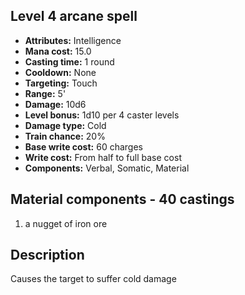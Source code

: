 ## Level 4 arcane spell
- **Attributes:** Intelligence
- **Mana cost:** 15.0
- **Casting time:** 1 round
- **Cooldown:** None
- **Targeting:** Touch
- **Range:** 5'
- **Damage:** 10d6
- **Level bonus:** 1d10 per 4 caster levels
- **Damage type:** Cold
- **Train chance:** 20%
- **Base write cost:** 60 charges
- **Write cost:** From half to full base cost
- **Components:** Verbal, Somatic, Material
## Material components - 40 castings
1. a nugget of iron ore
## Description
Causes the target to suffer cold damage
